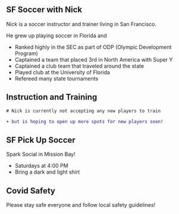 ## SF Soccer with Nick

Nick is a soccer instructor and trainer living in San Francisco.

He grew up playing soccer in Florida and
- Ranked highly in the SEC as part of ODP (Olympic Development Program)
- Captained a team that placed 3rd in North America with Super Y
- Captained a club team that traveled around the state
- Played club at the University of Florida
- Refereed many state tournaments

## Instruction and Training

```diff
# Nick is currently not accepting any new players to train

+ but is hoping to open up more spots for new players soon!
```

## SF Pick Up Soccer

Spark Social in Mission Bay!
- Saturdays at 4:00 PM
- Bring a dark and light shirt

## Covid Safety

Please stay safe everyone and follow local safety guidelines!
